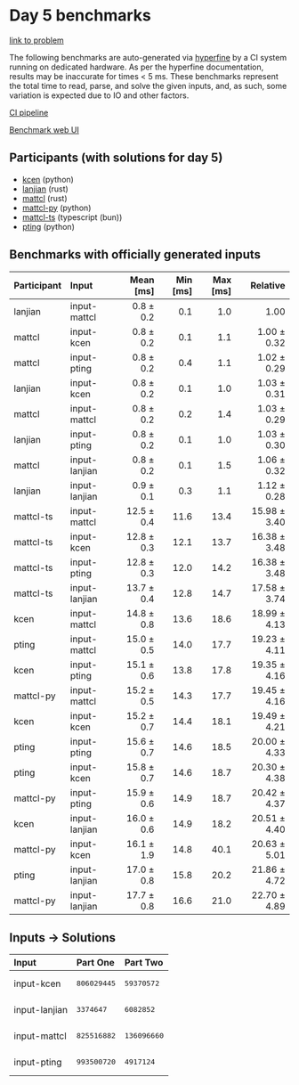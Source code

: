 # Day 5 benchmarks

[link to problem](https://adventofcode.com/2023/day/5)

The following benchmarks are auto-generated via
[hyperfine](https://github.com/sharkdp/hyperfine) by a CI system running on
dedicated hardware. As per the hyperfine documentation, results may be
inaccurate for times < 5 ms. These benchmarks represent the total time to read,
parse, and solve the given inputs, and, as such, some variation is expected due
to IO and other factors.

[CI pipeline](http://ci.papercode.net:8080/teams/main/pipelines/aoc2023)

[Benchmark web UI](https://aoc.ancalagon.black)


## Participants (with solutions for day 5)

- [kcen](https://github.com/kcen/aoc2023) (python)
- [lanjian](https://github.com/lanjian/aoc-2023) (rust)
- [mattcl](https://github.com/mattcl/aoc2023) (rust)
- [mattcl-py](https://github.com/mattcl/aoc2023-py) (python)
- [mattcl-ts](https://github.com/mattcl/aoc2023-js) (typescript (bun))
- [pting](https://github.com/pting/aoc2023) (python)


## Benchmarks with officially generated inputs

| Participant | Input | Mean [ms] | Min [ms] | Max [ms] | Relative |
|:---|:---|---:|---:|---:|---:|
| lanjian | input-mattcl | 0.8 ± 0.2 | 0.1 | 1.0 | 1.00 |
| mattcl | input-kcen | 0.8 ± 0.2 | 0.1 | 1.1 | 1.00 ± 0.32 |
| mattcl | input-pting | 0.8 ± 0.2 | 0.4 | 1.1 | 1.02 ± 0.29 |
| lanjian | input-kcen | 0.8 ± 0.2 | 0.1 | 1.0 | 1.03 ± 0.31 |
| mattcl | input-mattcl | 0.8 ± 0.2 | 0.2 | 1.4 | 1.03 ± 0.29 |
| lanjian | input-pting | 0.8 ± 0.2 | 0.1 | 1.0 | 1.03 ± 0.30 |
| mattcl | input-lanjian | 0.8 ± 0.2 | 0.1 | 1.5 | 1.06 ± 0.32 |
| lanjian | input-lanjian | 0.9 ± 0.1 | 0.3 | 1.1 | 1.12 ± 0.28 |
| mattcl-ts | input-mattcl | 12.5 ± 0.4 | 11.6 | 13.4 | 15.98 ± 3.40 |
| mattcl-ts | input-kcen | 12.8 ± 0.3 | 12.1 | 13.7 | 16.38 ± 3.48 |
| mattcl-ts | input-pting | 12.8 ± 0.3 | 12.0 | 14.2 | 16.38 ± 3.48 |
| mattcl-ts | input-lanjian | 13.7 ± 0.4 | 12.8 | 14.7 | 17.58 ± 3.74 |
| kcen | input-mattcl | 14.8 ± 0.8 | 13.6 | 18.6 | 18.99 ± 4.13 |
| pting | input-mattcl | 15.0 ± 0.5 | 14.0 | 17.7 | 19.23 ± 4.11 |
| kcen | input-pting | 15.1 ± 0.6 | 13.8 | 17.8 | 19.35 ± 4.16 |
| mattcl-py | input-mattcl | 15.2 ± 0.5 | 14.3 | 17.7 | 19.45 ± 4.16 |
| kcen | input-kcen | 15.2 ± 0.7 | 14.4 | 18.1 | 19.49 ± 4.21 |
| pting | input-pting | 15.6 ± 0.7 | 14.6 | 18.5 | 20.00 ± 4.33 |
| pting | input-kcen | 15.8 ± 0.7 | 14.6 | 18.7 | 20.30 ± 4.38 |
| mattcl-py | input-pting | 15.9 ± 0.6 | 14.9 | 18.7 | 20.42 ± 4.37 |
| kcen | input-lanjian | 16.0 ± 0.6 | 14.9 | 18.2 | 20.51 ± 4.40 |
| mattcl-py | input-kcen | 16.1 ± 1.9 | 14.8 | 40.1 | 20.63 ± 5.01 |
| pting | input-lanjian | 17.0 ± 0.8 | 15.8 | 20.2 | 21.86 ± 4.72 |
| mattcl-py | input-lanjian | 17.7 ± 0.8 | 16.6 | 21.0 | 22.70 ± 4.89 |


## Inputs -> Solutions

| Input | Part One | Part Two |
|:---|:---|:---|
|input-kcen|<pre>806029445</pre>|<pre>59370572</pre>|
|input-lanjian|<pre>3374647</pre>|<pre>6082852</pre>|
|input-mattcl|<pre>825516882</pre>|<pre>136096660</pre>|
|input-pting|<pre>993500720</pre>|<pre>4917124</pre>|